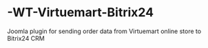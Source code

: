 # -WT-Virtuemart-Bitrix24
Joomla plugin for sending order data from Virtuemart online store to Bitrix24 CRM
